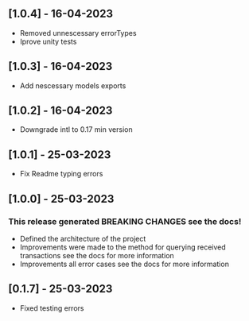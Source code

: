 ## [1.0.4] - 16-04-2023

- Removed unnescessary errorTypes
- Iprove unity tests

## [1.0.3] - 16-04-2023

- Add nescessary models exports

## [1.0.2] - 16-04-2023

- Downgrade intl to 0.17 min version

## [1.0.1] - 25-03-2023

- Fix Readme typing errors

## [1.0.0] - 25-03-2023

### This release generated BREAKING CHANGES see the docs!

- Defined the architecture of the project
- Improvements were made to the method for querying received transactions see the docs for more information
- Improvements all error cases see the docs for more information

## [0.1.7] - 25-03-2023

- Fixed testing errors
